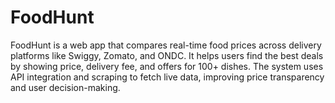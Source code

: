 # FoodHunt
FoodHunt is a web app that compares real-time food prices across delivery platforms like Swiggy, Zomato, and ONDC. It helps users find the best deals by showing price, delivery fee, and offers for 100+ dishes. The system uses API integration and scraping to fetch live data, improving price transparency and user decision-making.
